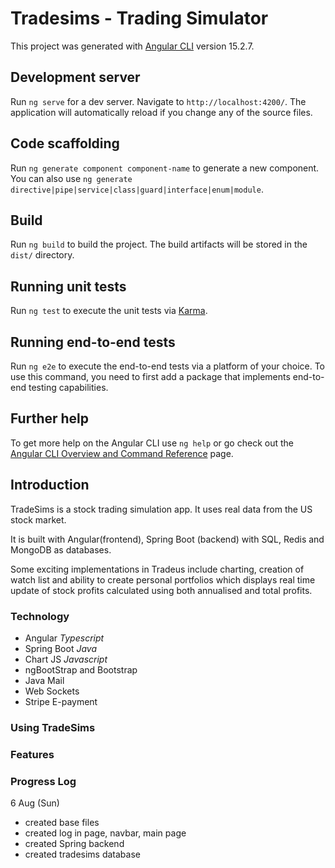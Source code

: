 # Tradesims - Trading Simulator

This project was generated with [Angular CLI](https://github.com/angular/angular-cli) version 15.2.7.

## Development server

Run `ng serve` for a dev server. Navigate to `http://localhost:4200/`. The application will automatically reload if you change any of the source files.

## Code scaffolding

Run `ng generate component component-name` to generate a new component. You can also use `ng generate directive|pipe|service|class|guard|interface|enum|module`.

## Build

Run `ng build` to build the project. The build artifacts will be stored in the `dist/` directory.

## Running unit tests

Run `ng test` to execute the unit tests via [Karma](https://karma-runner.github.io).

## Running end-to-end tests

Run `ng e2e` to execute the end-to-end tests via a platform of your choice. To use this command, you need to first add a package that implements end-to-end testing capabilities.

## Further help

To get more help on the Angular CLI use `ng help` or go check out the [Angular CLI Overview and Command Reference](https://angular.io/cli) page.


## Introduction
TradeSims is a stock trading simulation app. It uses real data from the US stock market. 

It is built with Angular(frontend), Spring Boot (backend) with SQL, Redis and MongoDB as databases.

Some exciting implementations in Tradeus include charting, creation of watch list and ability to create personal portfolios which displays real time update of stock profits calculated using both annualised and total profits. 



### Technology
- Angular *Typescript*
- Spring Boot *Java*
- Chart JS *Javascript*
- ngBootStrap and Bootstrap 
- Java Mail
- Web Sockets
- Stripe E-payment

### Using TradeSims

### Features



### Progress Log
6 Aug (Sun)
- created base files
- created log in page, navbar, main page
- created Spring backend
- created tradesims database